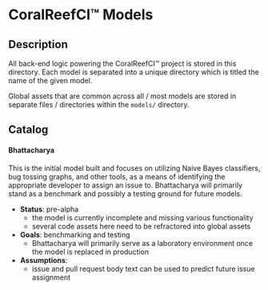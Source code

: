 # CoralReefCI&trade; Models

## Description

All back-end logic powering the CoralReefCI&trade; project is stored in
this directory. Each model is separated into a unique directory which is titled
the name of the given model.  

Global assets that are common across all / most models are stored in separate
files / directories  within the `models/` directory.  

## Catalog

#### Bhattacharya

This is the initial model built and focuses on utilizing Naive Bayes
classifiers, bug tossing graphs, and other tools, as a means of identifying
the appropriate developer to assign an issue to. Bhattacharya will primarily
stand as a benchmark and possibly a testing ground for future models.  

- **Status**: pre-alpha  
  - the model is currently incomplete and missing various functionality
  - several code assets here need to be refractored into global assets
- **Goals**: benchmarking and testing
  - Bhattacharya will primarily serve as a laboratory environment once
  the model is replaced in production
- **Assumptions**:
  - issue and pull request body text can be used to predict future issue
  assignment
